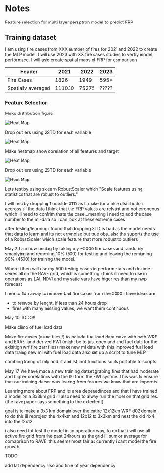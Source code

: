 # Notes

Feature selection for multi layer persptron model to predict FRP

## Training dataset
I am using fire cases from XXX number of fires for 2021 and 2022 to create the MLP model.
I will use 2023 with XX fire cases studies to verfiy model performace. I will aslo create spatial maps of FRP for comparison

| Header | 2021 | 2022 | 2023 |
|----------|----------|----------|----------|
| Fire Cases |  1826  |  1949  |  595*  |
| Spatially averaged | 111030   | 75275  |  ????? |

### Feature Selection


Make distribution figure

![Heat Map](../data/images/rave/mlp/features/distributions-as-is.png)


Drop outliers using 2STD for each variable

![Heat Map](../data/images/rave/mlp/features/distributions-2std.png)




Make heatmap show corelation of all features and target

![Heat Map](../data/images/rave/mlp/features/correlation_heatmap-as-is.png)


Drop outliers using 2STD for each variable

![Heat Map](../data/images/rave/mlp/features/correlation_heatmap-2std.png)



Lets test by using sklearn RobustScaler which "Scale features using statistics that are robust to outliers."


I will test by dropping 1 outside STD as it make for a nice distirbution accross all the data
I think that the FRP values are relvant and not erroneous which ill need to confrim thats the case...meaning i need to add the case number to the ml-data so i can look at these extreme cases



after testing/learning i found that dropping STD is bad as the model needs that data to learn and its not erronoise but true obs..also ths suports the use of a RobustScaler which scale feature that more robust to outliers

May 2
I am now testing by taking my ~5000 fire cases and randomly smaplying and removing 10% (500) for testing and leaving the remianing 90% (4500) for training the model.

Where i then will use my 500 testing cases to perform stats and do time seires all on the RAVE grid, which is something i think ill need to use in operations as LAI, NDVI and my satic vars have higer res than my nwp forecast

I nee to fidn away to remove bad fire cases from the 5000 i have
ideas are
- to remvoe by lenght, if less than 24 hours drop
- fires with many missing values, we want them continuous


May 10 TODO!!


Make climo of fuel load data

Make fire cases (as nc files!!) to include fuel load data
make with both WRF and ERA5-land derived FWI (might be to just open and and fuel data for the exisitign wrf fire zarr files)
make new ml data with this improved fuel load data
traing new ml with fuel load data
also set up a script to tune MLP


combing traing of mlp and rf and lst inot functions so its portable to scripts


May 17
We have made a new training datset grabing fires that had moderate and higher corelations with the ISI form the FWI systme. This was to ensure that our training datset was learing from feaures we know that are impornts

Leanring more about FRP and its area depenedinces and that i have trained a model on a 3x3km grid ill also need to alway run the moel on that grid res. (the rave paper says something to the extentent)

goal is to make a 3x3 km domain over the entire 12x12km WRF d02 domain. to do this ill reproject the 4x4km and 12x12 to 3x3km and nest the old 4x4 into the 12x12

i also need tot test the model in an operation way, to do that i will use all active fire grid from the past 24hours as the grid ill sum or average for comaprison to RAVE. this seems most fair as currently i cant model the fire growth



TODO

add lat dependency also and time of year dependency
